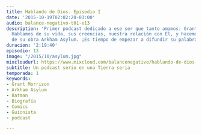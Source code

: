 ```yaml
---
title: Hablando de Dios. Episodio I
date: '2015-10-19T02:02:20-03:00'
audio: balance-negativo-t01-e13
description: 'Primer podcast dedicado a ese ser que tanto amamos: Grant Morrison.
  Hablamos de su vida, sus creencias, nuestra relación con Él, y hacemos un análisis
  de su obra Arkham Asylum. ¡Es tiempo de empezar a difundir su palabra!'
duracion: '2:19:40'
episodio: 13
image: "/2015/10/asylum.jpg"
mixcloudurl: https://www.mixcloud.com/balancenegativo/hablando-de-dios-episodio-i-balance-negativo-t01-e13/
subtitle: Un podcast serio en una Tierra seria
temporada: 1
keywords:
- Grant Morrison
- Arkham Asylum
- Batman
- Biografía
- Comics
- Guionista
- podcast

---
```

